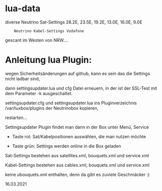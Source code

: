 # lua-data

diverse Neutrino Sat-Settings 28.2E, 23.5E, 19.2E, 13.0E, 16.0E, 9.0E

        Neutrino Kabel-Settings Vodafone 

gescant im Westen von NRW....


# Anleitung lua Plugin:

 wegen Sicherheitsänderungen auf github, kann es sein das die Settings nicht ladbar sind,

 dann settingsupdater.lua und cfg Datei erneuern, in der ist der SSL-Test mit dem Parameter -k ausgeschaltet.

 settingsupdater.cfg und settingsupdater.lua ins Pluginverzeichnis /var/tuxbox/plugins der Neutrinobox kopieren,

 restarten...

 Settingsupdater Plugin findet man dann in der Box unter Menü, Service

*  Taste rot: Sat/Kabelpositionen auswählen, die man nutzen möchte

*  Taste grün: Settings werden online in die Box geladen


 Sat-Settings bestehen aus satellites.xml, bouquets.xml und service.xml

 Kabel-Settings bestehen aus cables.xml, bouquets.xml und service.xml

 keine ubouquets.xml enthalten, denn da gibt es zuviele Geschmäcker :) 


16.03.2021

